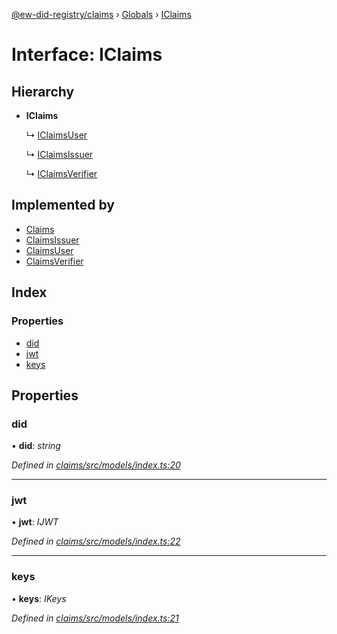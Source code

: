 [@ew-did-registry/claims](../README.md) › [Globals](../globals.md) › [IClaims](iclaims.md)

# Interface: IClaims

## Hierarchy

* **IClaims**

  ↳ [IClaimsUser](iclaimsuser.md)

  ↳ [IClaimsIssuer](iclaimsissuer.md)

  ↳ [IClaimsVerifier](iclaimsverifier.md)

## Implemented by

* [Claims](../classes/claims.md)
* [ClaimsIssuer](../classes/claimsissuer.md)
* [ClaimsUser](../classes/claimsuser.md)
* [ClaimsVerifier](../classes/claimsverifier.md)

## Index

### Properties

* [did](iclaims.md#did)
* [jwt](iclaims.md#jwt)
* [keys](iclaims.md#keys)

## Properties

###  did

• **did**: *string*

*Defined in [claims/src/models/index.ts:20](https://github.com/energywebfoundation/ew-did-registry/blob/44f0f6f/packages/claims/src/models/index.ts#L20)*

___

###  jwt

• **jwt**: *IJWT*

*Defined in [claims/src/models/index.ts:22](https://github.com/energywebfoundation/ew-did-registry/blob/44f0f6f/packages/claims/src/models/index.ts#L22)*

___

###  keys

• **keys**: *IKeys*

*Defined in [claims/src/models/index.ts:21](https://github.com/energywebfoundation/ew-did-registry/blob/44f0f6f/packages/claims/src/models/index.ts#L21)*
